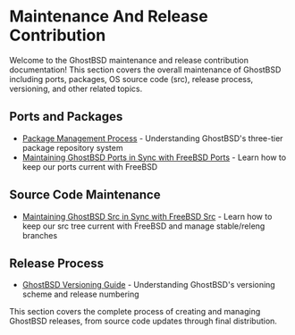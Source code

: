 # Maintenance And Release Contribution

Welcome to the GhostBSD maintenance and release contribution documentation! This section covers the overall maintenance of GhostBSD including ports, packages, OS source code (src), release process, versioning, and other related topics.

## Ports and Packages

- [Package Management Process](package-process.md) - Understanding GhostBSD's three-tier package repository system
- [Maintaining GhostBSD Ports in Sync with FreeBSD Ports](maintaining-ports-tree.md) - Learn how to keep our ports current with FreeBSD

## Source Code Maintenance

- [Maintaining GhostBSD Src in Sync with FreeBSD Src](maintaining-src-tree.md) - Learn how to keep our src tree current with FreeBSD and manage stable/releng branches

## Release Process

- [GhostBSD Versioning Guide](versioning-guide.md) - Understanding GhostBSD's versioning scheme and release numbering

This section covers the complete process of creating and managing GhostBSD releases, from source code updates through final distribution.
